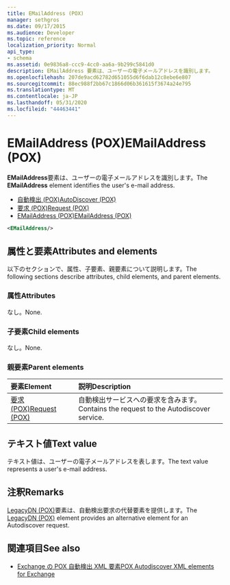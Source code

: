 ```yaml
---
title: EMailAddress (POX)
manager: sethgros
ms.date: 09/17/2015
ms.audience: Developer
ms.topic: reference
localization_priority: Normal
api_type:
- schema
ms.assetid: 0e9836a8-ccc9-4cc0-aa6a-9b299c5841d0
description: EMailAddress 要素は、ユーザーの電子メールアドレスを識別します。
ms.openlocfilehash: 207de9acd62782d651055d6f6dab12c8ebe6e807
ms.sourcegitcommit: 88ec988f2bb67c1866d06b361615f3674a24e795
ms.translationtype: MT
ms.contentlocale: ja-JP
ms.lasthandoff: 05/31/2020
ms.locfileid: "44463441"
---
```

# <a name="emailaddress-pox"></a><span data-ttu-id="ea4d0-103">EMailAddress (POX)</span><span class="sxs-lookup"><span data-stu-id="ea4d0-103">EMailAddress (POX)</span></span>

<span data-ttu-id="ea4d0-104">**EMailAddress**要素は、ユーザーの電子メールアドレスを識別します。</span><span class="sxs-lookup"><span data-stu-id="ea4d0-104">The **EMailAddress** element identifies the user's e-mail address.</span></span> 
  
- [<span data-ttu-id="ea4d0-105">自動検出 (POX)</span><span class="sxs-lookup"><span data-stu-id="ea4d0-105">AutoDiscover (POX)</span></span>](autodiscover-pox.md) 
- [<span data-ttu-id="ea4d0-106">要求 (POX)</span><span class="sxs-lookup"><span data-stu-id="ea4d0-106">Request (POX)</span></span>](request-pox.md) 
- [<span data-ttu-id="ea4d0-107">EMailAddress (POX)</span><span class="sxs-lookup"><span data-stu-id="ea4d0-107">EMailAddress (POX)</span></span>](emailaddress-pox.md)
  
```xml
<EMailAddress/>
```

## <a name="attributes-and-elements"></a><span data-ttu-id="ea4d0-108">属性と要素</span><span class="sxs-lookup"><span data-stu-id="ea4d0-108">Attributes and elements</span></span>

<span data-ttu-id="ea4d0-109">以下のセクションで、属性、子要素、親要素について説明します。</span><span class="sxs-lookup"><span data-stu-id="ea4d0-109">The following sections describe attributes, child elements, and parent elements.</span></span>
  
### <a name="attributes"></a><span data-ttu-id="ea4d0-110">属性</span><span class="sxs-lookup"><span data-stu-id="ea4d0-110">Attributes</span></span>

<span data-ttu-id="ea4d0-111">なし。</span><span class="sxs-lookup"><span data-stu-id="ea4d0-111">None.</span></span>
  
### <a name="child-elements"></a><span data-ttu-id="ea4d0-112">子要素</span><span class="sxs-lookup"><span data-stu-id="ea4d0-112">Child elements</span></span>

<span data-ttu-id="ea4d0-113">なし。</span><span class="sxs-lookup"><span data-stu-id="ea4d0-113">None.</span></span>
  
### <a name="parent-elements"></a><span data-ttu-id="ea4d0-114">親要素</span><span class="sxs-lookup"><span data-stu-id="ea4d0-114">Parent elements</span></span>

|<span data-ttu-id="ea4d0-115">**要素**</span><span class="sxs-lookup"><span data-stu-id="ea4d0-115">**Element**</span></span>|<span data-ttu-id="ea4d0-116">**説明**</span><span class="sxs-lookup"><span data-stu-id="ea4d0-116">**Description**</span></span>|
|:-----|:-----|
|[<span data-ttu-id="ea4d0-117">要求 (POX)</span><span class="sxs-lookup"><span data-stu-id="ea4d0-117">Request (POX)</span></span>](request-pox.md) <br/> |<span data-ttu-id="ea4d0-118">自動検出サービスへの要求を含みます。</span><span class="sxs-lookup"><span data-stu-id="ea4d0-118">Contains the request to the Autodiscover service.</span></span>  <br/> |
   
## <a name="text-value"></a><span data-ttu-id="ea4d0-119">テキスト値</span><span class="sxs-lookup"><span data-stu-id="ea4d0-119">Text value</span></span>

<span data-ttu-id="ea4d0-120">テキスト値は、ユーザーの電子メールアドレスを表します。</span><span class="sxs-lookup"><span data-stu-id="ea4d0-120">The text value represents a user's e-mail address.</span></span>
  
## <a name="remarks"></a><span data-ttu-id="ea4d0-121">注釈</span><span class="sxs-lookup"><span data-stu-id="ea4d0-121">Remarks</span></span>

<span data-ttu-id="ea4d0-122">[LegacyDN (POX)](legacydn-pox.md)要素は、自動検出要求の代替要素を提供します。</span><span class="sxs-lookup"><span data-stu-id="ea4d0-122">The [LegacyDN (POX)](legacydn-pox.md) element provides an alternative element for an Autodiscover request.</span></span> 
  
## <a name="see-also"></a><span data-ttu-id="ea4d0-123">関連項目</span><span class="sxs-lookup"><span data-stu-id="ea4d0-123">See also</span></span>

- [<span data-ttu-id="ea4d0-124">Exchange の POX 自動検出 XML 要素</span><span class="sxs-lookup"><span data-stu-id="ea4d0-124">POX Autodiscover XML elements for Exchange</span></span>](pox-autodiscover-xml-elements-for-exchange.md)

